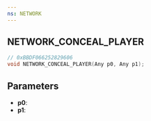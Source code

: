 ```yaml
---
ns: NETWORK
---
```

## NETWORK_CONCEAL_PLAYER

```c
// 0xBBDF066252829606
void NETWORK_CONCEAL_PLAYER(Any p0, Any p1);
```

## Parameters
* **p0**:
* **p1**:
